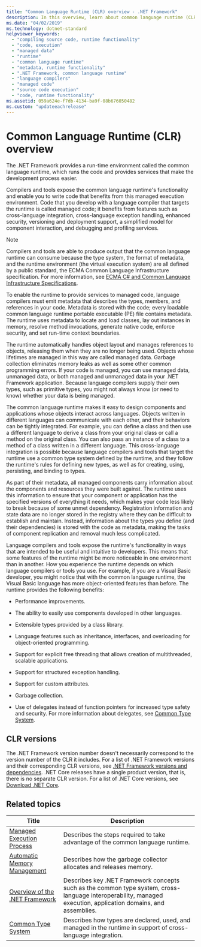 ```yaml
---
title: "Common Language Runtime (CLR) overview - .NET Framework"
description: In this overview, learn about common language runtime (CLR), the .NET run-time environment. The CLR runs code and provides services to make development easier.
ms.date: "04/02/2019"
ms.technology: dotnet-standard
helpviewer_keywords: 
  - "compiling source code, runtime functionality"
  - "code, execution"
  - "managed data"
  - "runtime"
  - "common language runtime"
  - "metadata, runtime functionality"
  - ".NET Framework, common language runtime"
  - "language compilers"
  - "managed code"
  - "source code execution"
  - "code, runtime functionality"
ms.assetid: 059a624e-f7db-4134-ba9f-08b676050482
ms.custom: "updateeachrelease"
---
```

# Common Language Runtime (CLR) overview

The .NET Framework provides a run-time environment called the common language runtime, which runs the code and provides services that make the development process easier.

Compilers and tools expose the common language runtime's functionality and enable you to write code that benefits from this managed execution environment. Code that you develop with a language compiler that targets the runtime is called managed code; it benefits from features such as cross-language integration, cross-language exception handling, enhanced security, versioning and deployment support, a simplified model for component interaction, and debugging and profiling services.

> [!NOTE]
> Compilers and tools are able to produce output that the common language runtime can consume because the type system, the format of metadata, and the runtime environment (the virtual execution system) are all defined by a public standard, the ECMA Common Language Infrastructure specification. For more information, see [ECMA C# and Common Language Infrastructure Specifications](https://visualstudio.microsoft.com/license-terms/ecma-c-common-language-infrastructure-standards/).

To enable the runtime to provide services to managed code, language compilers must emit metadata that describes the types, members, and references in your code. Metadata is stored with the code; every loadable common language runtime portable executable (PE) file contains metadata. The runtime uses metadata to locate and load classes, lay out instances in memory, resolve method invocations, generate native code, enforce security, and set run-time context boundaries.

The runtime automatically handles object layout and manages references to objects, releasing them when they are no longer being used. Objects whose lifetimes are managed in this way are called managed data. Garbage collection eliminates memory leaks as well as some other common programming errors. If your code is managed, you can use managed data, unmanaged data, or both managed and unmanaged data in your .NET Framework application. Because language compilers supply their own types, such as primitive types, you might not always know (or need to know) whether your data is being managed.

The common language runtime makes it easy to design components and applications whose objects interact across languages. Objects written in different languages can communicate with each other, and their behaviors can be tightly integrated. For example, you can define a class and then use a different language to derive a class from your original class or call a method on the original class. You can also pass an instance of a class to a method of a class written in a different language. This cross-language integration is possible because language compilers and tools that target the runtime use a common type system defined by the runtime, and they follow the runtime's rules for defining new types, as well as for creating, using, persisting, and binding to types.

As part of their metadata, all managed components carry information about the components and resources they were built against. The runtime uses this information to ensure that your component or application has the specified versions of everything it needs, which makes your code less likely to break because of some unmet dependency. Registration information and state data are no longer stored in the registry where they can be difficult to establish and maintain. Instead, information about the types you define (and their dependencies) is stored with the code as metadata, making the tasks of component replication and removal much less complicated.

Language compilers and tools expose the runtime's functionality in ways that are intended to be useful and intuitive to developers. This means that some features of the runtime might be more noticeable in one environment than in another. How you experience the runtime depends on which language compilers or tools you use. For example, if you are a Visual Basic developer, you might notice that with the common language runtime, the Visual Basic language has more object-oriented features than before. The runtime provides the following benefits:

- Performance improvements.

- The ability to easily use components developed in other languages.

- Extensible types provided by a class library.

- Language features such as inheritance, interfaces, and overloading for object-oriented programming.

- Support for explicit free threading that allows creation of multithreaded, scalable applications.

- Support for structured exception handling.

- Support for custom attributes.

- Garbage collection.

- Use of delegates instead of function pointers for increased type safety and security. For more information about delegates, see [Common Type System](base-types/common-type-system.md).

## CLR versions

The .NET Framework version number doesn't necessarily correspond to the version number of the CLR it includes. For a list of .NET Framework versions and their corresponding CLR versions, see [.NET Framework versions and dependencies](../framework/migration-guide/versions-and-dependencies.md). .NET Core releases have a single product version, that is, there is no separate CLR version. For a list of .NET Core versions, see [Download .NET Core](https://dotnet.microsoft.com/download/dotnet-core).

## Related topics

|Title|Description|
|-----------|-----------------|
|[Managed Execution Process](managed-execution-process.md)|Describes the steps required to take advantage of the common language runtime.|
|[Automatic Memory Management](automatic-memory-management.md)|Describes how the garbage collector allocates and releases memory.|
|[Overview of the .NET Framework](../framework/get-started/overview.md)|Describes key .NET Framework concepts such as the common type system, cross-language interoperability, managed execution, application domains, and assemblies.|
|[Common Type System](./base-types/common-type-system.md)|Describes how types are declared, used, and managed in the runtime in support of cross-language integration.|
